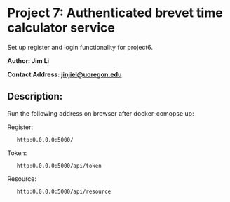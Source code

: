 # Project 7: Authenticated brevet time calculator service

Set up register and login functionality for project6.

**Author: Jim Li**

**Contact Address: jinjiel@uoregon.edu**

## Description: 

Run the following address on browser after docker-comopse up:


Register:
~~~
   http:0.0.0.0:5000/
~~~

Token:
~~~
   http:0.0.0.0:5000/api/token
~~~

Resource:
~~~
   http:0.0.0.0:5000/api/resource
~~~
